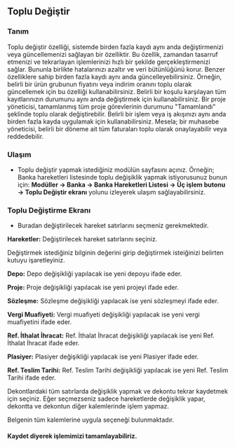 
## Toplu Değiştir

### Tanım

Toplu değiştir özelliği, sistemde birden fazla kaydı aynı anda değiştirmenizi veya güncellemenizi sağlayan bir özelliktir. 
Bu özellik, zamandan tasarruf etmenizi ve tekrarlayan işlemlerinizi hızlı bir şekilde gerçekleştirmenizi sağlar. Bununla birlikte hatalarınızı azaltır ve veri bütünlüğünü korur.
Benzer özelliklere sahip birden fazla kaydı aynı anda güncelleyebilirsiniz. 
Örneğin, belirli bir ürün grubunun fiyatını veya indirim oranını toplu olarak güncellemek için bu özelliği kullanabilirsiniz.
Belirli bir koşulu karşılayan tüm kayıtlarınızın durumunu aynı anda değiştirmek için kullanabilirsiniz. Bir proje yöneticisi, tamamlanmış tüm proje görevlerinin durumunu "Tamamlandı" şeklinde toplu olarak değiştirebilir.
Belirli bir işlem veya iş akışınızı aynı anda birden fazla kayda uygulamak için kullanabilirsiniz. 
Mesela; bir muhasebe yöneticisi, belirli bir döneme ait tüm faturaları toplu olarak onaylayabilir veya reddedebilir.

### Ulaşım 

- Toplu değiştir yapmak istediğiniz modülün sayfasını açınız. 
Örneğin; Banka hareketleri listesinde toplu değişiklik yapmak istiyorusunuz bunun için:
**Modüller -> Banka -> Banka Hareketleri Listesi -> Üç işlem butonu -> Toplu Değiştir ekranı** yolunu izleyerek ulaşım sağlayabilirsiniz.

### Toplu Değiştirme Ekranı 

* Buradan değiştirilecek hareket satırlarını seçmeniz gerekmektedir.

**Hareketler:** Değiştirilecek hareket satırlarını seçiniz.

Değiştirmek istediğiniz bilginin değerini girip değiştirmek isteiğinizi belirten kutuyu işaretleyiniz.

**Depo:** Depo değişikliği yapılacak ise yeni depoyu ifade eder.

**Proje:** Proje değişikliği yapılacak ise yeni projeyi ifade eder.

**Sözleşme:** Sözleşme değişikliği yapılacak ise yeni sözleşmeyi ifade eder.

**Vergi Muafiyeti:** Vergi muafiyeti değişikliği yapılacak ise yeni vergi muafiyetini ifade eder.

**Ref. İthalat İhracat:** Ref. İthalat İhracat değişikliği yapılacak ise yeni Ref. İthalat İhracat ifade eder.

**Plasiyer:** Plasiyer değişikliği yapılacak ise yeni Plasiyer ifade eder.

**Ref. Teslim Tarihi:** Ref. Teslim Tarihi değişikliği yapılacak ise yeni Ref. Teslim Tarihi ifade eder.


Dekontlardaki tüm satırlarda değişiklik yapmak ve dekontu tekrar kaydetmek için seçiniz. 
Eğer seçmezseniz sadece hareketlerde değişiklik yapar, dekontta ve dekontun diğer kalemlerinde işlem yapmaz.

Belgenin tüm kalemlerine uygula seçeneği bulunmaktadır.


#### Kaydet diyerek işlemimizi tamamlayabiliriz.